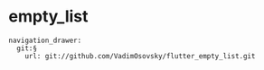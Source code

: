 # empty_list

```
navigation_drawer:
  git:§
    url: git://github.com/VadimOsovsky/flutter_empty_list.git
```
